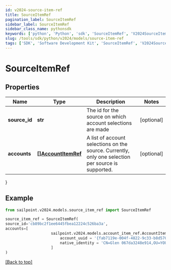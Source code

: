 ```yaml
---
id: v2024-source-item-ref
title: SourceItemRef
pagination_label: SourceItemRef
sidebar_label: SourceItemRef
sidebar_class_name: pythonsdk
keywords: ['python', 'Python', 'sdk', 'SourceItemRef', 'V2024SourceItemRef'] 
slug: /tools/sdk/python/v2024/models/source-item-ref
tags: ['SDK', 'Software Development Kit', 'SourceItemRef', 'V2024SourceItemRef']
---
```


# SourceItemRef


## Properties

Name | Type | Description | Notes
------------ | ------------- | ------------- | -------------
**source_id** | **str** | The id for the source on which account selections are made | [optional] 
**accounts** | [**[]AccountItemRef**](account-item-ref) | A list of account selections on the source. Currently, only one selection per source is supported. | [optional] 
}

## Example

```python
from sailpoint.v2024.models.source_item_ref import SourceItemRef

source_item_ref = SourceItemRef(
source_id='cb89bc2f1ee6445fbea12224c526ba3a',
accounts=[
                    sailpoint.v2024.models.account_item_ref.AccountItemRef(
                        account_uuid = '{fab7119e-004f-4822-9c33-b8d570d6c6a6}', 
                        native_identity = 'CN=Glen 067da3248e914,OU=YOUROU,OU=org-data-service,DC=YOURDC,DC=local', )
                    ]
)

```
[[Back to top]](#) 

